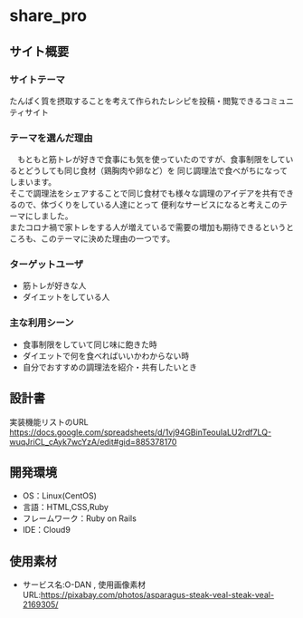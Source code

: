 # share_pro

## サイト概要
### サイトテーマ
たんぱく質を摂取することを考えて作られたレシピを投稿・閲覧できるコミュニティサイト


### テーマを選んだ理由
　もともと筋トレが好きで食事にも気を使っていたのですが、食事制限をしているとどうしても同じ食材（鶏胸肉や卵など）を
同じ調理法で食べがちになってしまいます。<br>
そこで調理法をシェアすることで同じ食材でも様々な調理のアイデアを共有できるので、体づくりをしている人達にとって
便利なサービスになると考えこのテーマにしました。<br>
またコロナ禍で家トレをする人が増えているで需要の増加も期待できるというところも、このテーマに決めた理由の一つです。


### ターゲットユーザ
- 筋トレが好きな人<br>
- ダイエットをしている人


### 主な利用シーン
- 食事制限をしていて同じ味に飽きた時<br>
- ダイエットで何を食べればいいかわからない時<br>
- 自分でおすすめの調理法を紹介・共有したいとき


## 設計書
実装機能リストのURL
https://docs.google.com/spreadsheets/d/1vj94GBinTeouIaLU2rdf7LQ-wuqJriCL_cAyk7wcYzA/edit#gid=885378170


## 開発環境
- OS：Linux(CentOS)
- 言語：HTML,CSS,Ruby
- フレームワーク：Ruby on Rails
- IDE：Cloud9

## 使用素材
- サービス名:O-DAN , 使用画像素材URL:https://pixabay.com/photos/asparagus-steak-veal-steak-veal-2169305/
